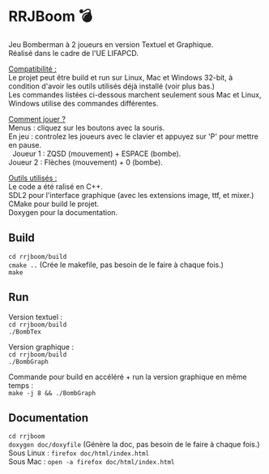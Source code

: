 # RRJBoom 💣  
Jeu Bomberman à 2 joueurs en version Textuel et Graphique.  
Réalisé dans le cadre de l'UE LIFAPCD.  
  
<ins>Compatibilité :</ins>  
Le projet peut être build et run sur Linux, Mac et Windows 32-bit, à condition d'avoir les outils utilisés déjà installé (voir plus bas.)  
Les commandes listées ci-dessous marchent seulement sous Mac et Linux, Windows utilise des commandes différentes.  
  
<ins>Comment jouer ?</ins>  
Menus : cliquez sur les boutons avec la souris.  
En jeu : controlez les joueurs avec le clavier et appuyez sur 'P' pour mettre en pause.  
&nbsp;&nbsp;Joueur 1 : ZQSD (mouvement) + ESPACE (bombe).  
    Joueur 2 : Flèches (mouvement) + 0 (bombe).  
  
<ins>Outils utilisés :</ins>  
Le code a été ralisé en C++.  
SDL2 pour l'interface graphique (avec les extensions image, ttf, et mixer.)  
CMake pour build le projet.  
Doxygen pour la documentation.  
  
## Build  
``cd rrjboom/build``  
``cmake ..`` (Crée le makefile, pas besoin de le faire à chaque fois.)  
``make``  
  
## Run  
Version textuel :  
``cd rrjboom/build``  
``./BombTex``  
  
Version graphique :  
``cd rrjboom/build``  
``./BombGraph``  

Commande pour build en accéléré + run la version graphique en même temps :  
``make -j 8 && ./BombGraph``  
  
## Documentation  
``cd rrjboom``  
``doxygen doc/doxyfile`` (Génère la doc, pas besoin de le faire à chaque fois.)  
Sous Linux : ``firefox doc/html/index.html``  
Sous Mac : ``open -a firefox doc/html/index.html``
